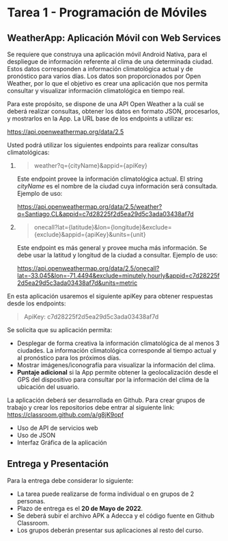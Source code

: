 #  Tarea 1 - Programación de Móviles

## WeatherApp: Aplicación Móvil con Web Services
Se requiere que construya una aplicación móvil Android Nativa, para el despliegue de información referente al clima de una determinada ciudad. Estos datos corresponden a información climatológica actual y de pronóstico para varios días. Los datos son proporcionados por Open Weather, por lo que el objetivo es crear una aplicación que nos permita consultar y visualizar información climatológica en tiempo real.

Para este propósito, se dispone de una API Open Weather a la cuál se deberá realizar consultas, obtener los datos en formato JSON, procesarlos, y mostrarlos en la App. La URL base de los endpoints a utilizar es:

<https://api.openweathermap.org/data/2.5>

Usted podrá utilizar los siguientes endpoints para realizar consultas climatológicas:

1. > weather?q={cityName}&appid={apiKey}

    Este endpoint provee la información climatológica actual. El string *cityName* es el nombre de la ciudad cuya información será consultada.
    Ejemplo de uso:

    <https://api.openweathermap.org/data/2.5/weather?q=Santiago,CL&appid=c7d28225f2d5ea29d5c3ada03438af7d>

2.  > onecall?lat={latitude}&lon={longitude}&exclude={exclude}&appid={apiKey}&units={unit}

    Este endpoint es más general y provee mucha más información. Se debe usar la latitud y longitud de la ciudad a consultar.
    Ejemplo de uso:

    <https://api.openweathermap.org/data/2.5/onecall?lat=-33.045&lon=-71.4494&exclude=minutely,hourly&appid=c7d28225f2d5ea29d5c3ada03438af7d&units=metric>

En esta aplicación usaremos el siguiente apiKey para obtener respuestas desde los endpoints:
> ApiKey: c7d28225f2d5ea29d5c3ada03438af7d


Se solicita que su aplicación permita:

- Desplegar de forma creativa la información climatológica de al menos 3 ciudades. La información climatológica corresponde al tiempo actual y al pronóstico para los próximos días.
- Mostrar imágenes/iconografía para visualizar la información del clima.
- **Puntaje adicional** si la App permite obtener la geolocalización desde el GPS del dispositivo para consultar por la información del clima de la ubicación del usuario.


La aplicación deberá ser desarrollada en Github. Para crear grupos de trabajo y crear los repositorios debe entrar al siguiente link: <https://classroom.github.com/a/g8jK9opf>


- Uso de API de servicios web
- Uso de JSON
- Interfaz Gráfica de la aplicación

## Entrega y Presentación

Para la entrega debe considerar lo siguiente:

- La tarea puede realizarse de forma individual o en grupos de 2 personas.
- Plazo de entrega es el **20 de Mayo de 2022**.
- Se deberá subir el archivo APK a Adecca y el código fuente en Github Classroom.
- Los grupos deberán presentar sus aplicaciones al resto del curso.


